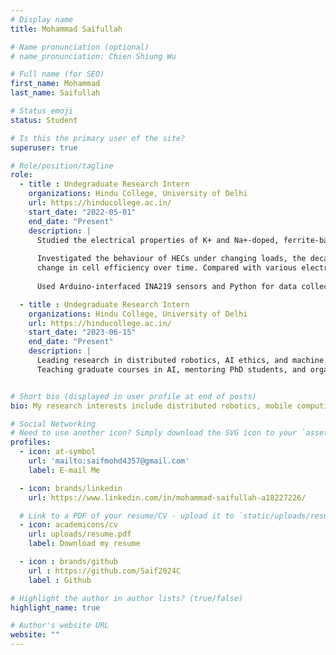 ```yaml
---
# Display name
title: Mohammad Saifullah

# Name pronunciation (optional)
# name_pronunciation: Chien Shiung Wu

# Full name (for SEO)
first_name: Mohammad
last_name: Saifullah

# Status emoji
status: Student

# Is this the primary user of the site?
superuser: true

# Role/position/tagline
role: 
  - title : Undegraduate Research Intern
    organizations: Hindu College, University of Delhi
    url: https://hinducollege.ac.in/
    start_date: "2022-05-01"
    end_date: "Present"
    description: |
      Studied the electrical properties of K+ and Na+-doped, ferrite-based HECs—a novel green energy source.
      
      Investigated the behaviour of HECs under changing loads, the decay of generated current/voltage, and the
      change in cell efficiency over time. Compared with various electrochemical cells reported in literature.
      
      Used Arduino-interfaced INA219 sensors and Python for data collection and analysis. Curve fit current decay vs time curves to report various statistical metrics using scikit-learn

  - title : Undegraduate Research Intern
    organizations: Hindu College, University of Delhi
    url: https://hinducollege.ac.in/
    start_date: "2023-06-15"
    end_date: "Present"
    description: |
      Leading research in distributed robotics, AI ethics, and machine learning. 
      Teaching graduate courses in AI, mentoring PhD students, and organizing conferences.


# Short bio (displayed in user profile at end of posts)
bio: My research interests include distributed robotics, mobile computing and programmable matter.

# Social Networking
# Need to use another icon? Simply download the SVG icon to your `assets/media/icons/` folder.
profiles:
  - icon: at-symbol
    url: 'mailto:saifmohd4357@gmail.com'
    label: E-mail Me

  - icon: brands/linkedin
    url: https://www.linkedin.com/in/mohammad-saifullah-a18227226/

  # Link to a PDF of your resume/CV - upload it to `static/uploads/resume.pdf`
  - icon: academicons/cv
    url: uploads/resume.pdf
    label: Download my resume

  - icon : brands/github
    url : https://github.com/Saif2024C
    label : Github

# Highlight the author in author lists? (true/false)
highlight_name: true

# Author's website URL
website: ""
---
```

